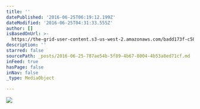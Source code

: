 ```yaml
---
title: ''
datePublished: '2016-06-25T06:19:12.199Z'
dateModified: '2016-06-25T04:31:33.555Z'
author: []
isBasedOnUrl: >-
  https://the-grid-user-content.s3-us-west-2.amazonaws.com/badd173f-c58b-484d-909d-184f5cf0e689.jpg
description: ''
starred: false
sourcePath: _posts/2016-06-25-787ae54b-5f89-4b67-8004-4b53a8ed71cf.md
inFeed: true
hasPage: false
inNav: false
_type: MediaObject

---
```

![](https://the-grid-user-content.s3-us-west-2.amazonaws.com/badd173f-c58b-484d-909d-184f5cf0e689.jpg)